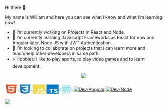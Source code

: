 Hi there 👋

My name is William and here you can see what i know and what i'm learning now!

- 🔭 I’m currently working on Projects in React and Node.
- 🌱 I’m currently learning Javascript Frameworks as React for now and Angular later, Node JS with JWT Authentication.
- 👯 I’m looking to collaborate on projects that i can learn more and teach/help other developers in same path.
- ⚡ Hobbies: I like to play sports, to play video games and to learn development.

<div align="center">
  <a href="https://github.com/WPSV">
  <!--<img height="180em" src="https://github-readme-stats.vercel.app/api?username=WPSV&show_icons=true&theme=dracula&include_all_commits=true&count_private=true"/>-->
  <img height="180em" src="https://github-readme-stats.vercel.app/api/top-langs/?username=WPSV&layout=compact&langs_count=7&theme=dracula"/>
</div>
    
<div style="display: inline_block"><br>
  <img align="center" alt="Dev-HTML" height="30" width="40" src="https://raw.githubusercontent.com/devicons/devicon/master/icons/html5/html5-original.svg"/> 
  <img align="center" alt="Dev-CSS" height="30" width="40" src="https://raw.githubusercontent.com/devicons/devicon/master/icons/css3/css3-original.svg"/>
  <img align="center" alt="Dev-Js" height="30" width="40" src="https://raw.githubusercontent.com/devicons/devicon/master/icons/javascript/javascript-plain.svg"/>
  <img align="center" alt="Dev-Ts" height="30" width="40" src="https://raw.githubusercontent.com/devicons/devicon/master/icons/typescript/typescript-plain.svg"/>
  <img align="center" alt="Dev-React" height="30" width="40" src="https://raw.githubusercontent.com/devicons/devicon/master/icons/react/react-original.svg"/>
  <img align="center" alt="Dev-Angular" height="30" width="40" src="https://cdn.jsdelivr.net/gh/devicons/devicon/icons/angularjs/angularjs-original.svg"/>
  <img align="center" alt="Dev-Node" height="30" width="40" src="https://cdn.jsdelivr.net/gh/devicons/devicon/icons/nodejs/nodejs-original.svg"/>
</div>

<div><br>
  <a href="https://www.linkedin.com/in/william-pedro-silva-vieira-70413315b/"><img src="https://img.shields.io/badge/LinkedIn-0077B5?style=for-the-badge&logo=linkedin&logoColor=white"/>
</div>

